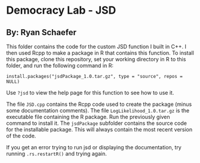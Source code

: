 # Democracy Lab - JSD
## By: Ryan Schaefer

This folder contains the code for the custom JSD function I built in C++. I then used Rcpp to make a package in R that contains this function. To install this package, clone this repository, set your working directory in R to this folder, and run the following command in R:

```install.packages("jsdPackage_1.0.tar.gz", type = "source", repos = NULL)```

Use ```?jsd``` to view the help page for this function to see how to use it.

The file ```JSD.cpp``` contains the Rcpp code used to create the package (minus some documentation comments). 
The file ```LogLikelihood_1.0.tar.gz``` is the executable file containing the R package. Run the previously given command to install it. The ```jsdPackage``` subfolder contains the source code for the installable package. This will always contain the most recent version of the code.

If you get an error trying to run jsd or displaying the documentation, try running ```.rs.restartR()``` and trying again.
